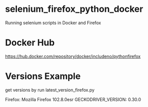 # selenium_firefox_python_docker
Running selenium scripts in Docker and Firefox

# Docker Hub

https://hub.docker.com/repository/docker/includeno/pythonfirefox

# Versions Example

get versions by run latest_version_firefox.py

Firefox: Mozilla Firefox 102.8.0esr
GECKODRIVER_VERSION: 0.30.0